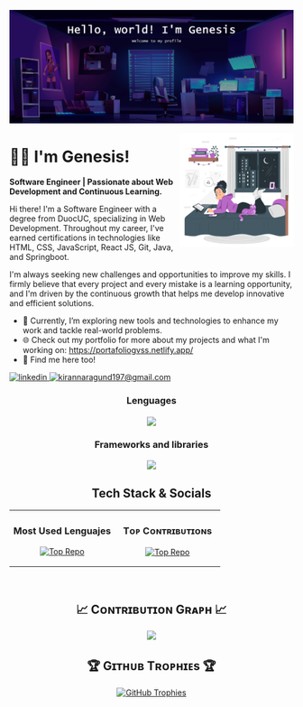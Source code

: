 ![Genesis Banner Image](https://github.com/GnesisVSS/GnesisVSS/blob/main/bedroom-banner.jpg)

<div>
  <img align="right" width="40%" src="https://github.com/GnesisVSS/GnesisVSS/blob/main/bedroom.svg">
</div>

# 👩‍💻 I'm Genesis! 
<strong> <p align="left">Software Engineer | Passionate about Web Development and Continuous Learning. </p> </strong>

Hi there! I'm a Software Engineer with a degree from DuocUC, specializing in Web Development. Throughout my career, I've earned certifications in technologies like HTML, CSS, JavaScript, React JS, Git, Java, and Springboot.

I'm always seeking new challenges and opportunities to improve my skills. I firmly believe that every project and every mistake is a learning opportunity, and I'm driven by the continuous growth that helps me develop innovative and efficient solutions.

- 🚀 Currently, I’m exploring new tools and technologies to enhance my work and tackle real-world problems.
- 🌐 Check out my portfolio for more about my projects and what I'm working on: https://portafoliogvss.netlify.app/
- 🤝 Find me here too! <div align="center">
 <a href="https://www.linkedin.com/in/genesis-saez/" target="_blank">
<img src="https://img.shields.io/badge/LinkedIn-0077B5?style=for-the-badge&logo=linkedin&logoColor=white" alt=linkedin />
</a>
<a href="mailto:gnesis.vss@gmail.com" target="_blank">
<img src="https://img.shields.io/badge/Gmail-D14836?style=for-the-badge&logo=gmail&logoColor=white" alt=kirannaragund197@gmail.com mail />
</a>
<br />
<h3 align="center"><strong>Lenguages</strong></h3>
<p align="center">
   <a href="https://github.com/GnesisVSS">
      <img align="center" src="https://skillicons.dev/icons?i=java,js,cs,py,ts,php"  />
   </a>
</p>
<h3 align="center"><strong>Frameworks and libraries</strong></h3>
<p align="center">
   <a href="https://github.com/GnesisVSS">
      <img align="center" src="https://skillicons.dev/icons?i=dotnet,react,spring,django,bootstrap"  />
   </a>
</p>
<h2 align="center"> Tech Stack & Socials </h2>

<table width="100%" align="center">
  <tr>
    <td width="50%">
     <h3 align="center"><strong>Most Used Lenguajes</strong></h3>
      <p align="center">
         <a href="https://github.com/GnesisVSS">
           <img align="center" src="https://github-readme-stats.vercel.app/api/top-langs/?username=GnesisVSS&theme=radical&exclude_repo=portafolio_de_titulo&layout=compact" alt="Top Repo" />
       </a>
      </p>
    </td>
    <td width="50%">
      <h3 align="center"><strong>Tᴏᴘ Cᴏɴᴛʀɪʙᴜᴛɪᴏɴs</strong></h3>
      <p align="center">
        <a href="https://github.com/GnesisVSS">
          <img align="center" src="https://github-contributor-stats.vercel.app/api?username=GnesisVSS&limit=3&theme=radical&show_owner=true&combine_all_yearly_contributions=true" alt="Top Repo" />
        </a>
      </p>
    </td>
    
  </tr>
</table>
<br />

<h2 align="center">📈 Cᴏɴᴛʀɪʙᴜᴛɪᴏɴ Gʀᴀᴘʜ 📈</h2>
<div align="center">
    <img src="https://github-readme-activity-graph.vercel.app/graph?username=GnesisVSS&bg_color=011627&color=79d3c3&line=c792ea&point=ffeb95&area=true&hide_border=false" border-radius="15">
</div>

<h2 align="center">🏆 Gɪᴛʜᴜʙ Tʀᴏᴘʜɪᴇs 🏆</h2>
<p align="center">
  <a href="https://github.com/GnesisVSS?tab=achievements">
    <img src="https://github-profile-trophy.vercel.app/?username=GnesisVSS&row=2&column=6&margin-w=20&margin-h=20" alt="GitHub Trophies">
  </a>
</p>
<br />

